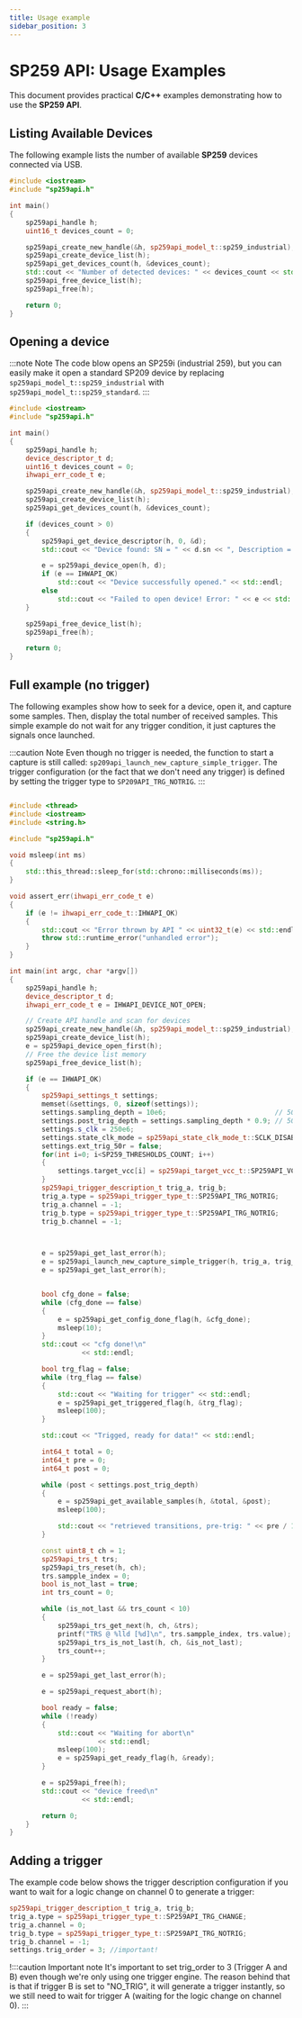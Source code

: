 ```yaml
---
title: Usage example
sidebar_position: 3
---
```


# SP259 API: Usage Examples

This document provides practical **C/C++** examples demonstrating how to use the **SP259 API**.

## **Listing Available Devices**

The following example lists the number of available **SP259** devices connected via USB.

```cpp
#include <iostream>
#include "sp259api.h"

int main()
{
    sp259api_handle h;
    uint16_t devices_count = 0;

    sp259api_create_new_handle(&h, sp259api_model_t::sp259_industrial);
    sp259api_create_device_list(h);
    sp259api_get_devices_count(h, &devices_count);
    std::cout << "Number of detected devices: " << devices_count << std::endl;
    sp259api_free_device_list(h);
    sp259api_free(h);

    return 0;
}
```

## Opening a device

:::note Note
The code blow opens an SP259i (industrial 259), but you can easily make it open a standard SP209 device by replacing `sp259api_model_t::sp259_industrial` with `sp259api_model_t::sp259_standard`.
:::


```cpp
#include <iostream>
#include "sp259api.h"

int main()
{
    sp259api_handle h;
    device_descriptor_t d;
    uint16_t devices_count = 0;
    ihwapi_err_code_t e;

    sp259api_create_new_handle(&h, sp259api_model_t::sp259_industrial);
    sp259api_create_device_list(h);
    sp259api_get_devices_count(h, &devices_count);

    if (devices_count > 0)
    {
        sp259api_get_device_descriptor(h, 0, &d);
        std::cout << "Device found: SN = " << d.sn << ", Description = " << d.desc << std::endl;

        e = sp259api_device_open(h, d);
        if (e == IHWAPI_OK)
            std::cout << "Device successfully opened." << std::endl;
        else
            std::cout << "Failed to open device! Error: " << e << std::endl;
    }

    sp259api_free_device_list(h);
    sp259api_free(h);

    return 0;
}

```

## Full example (no trigger)

The following examples show how to seek for a device, open it, and capture some samples. Then, display the total number of received samples. This simple example do not wait for any trigger condition, it just captures the signals once launched.

:::caution Note
Even though no trigger is needed, the function to start a capture is still called: `sp209api_launch_new_capture_simple_trigger`. The trigger configuration (or the fact that we don't need any trigger) is defined by setting the trigger type to `SP209API_TRG_NOTRIG`.
:::


```cpp

#include <thread>
#include <iostream>
#include <string.h>

#include "sp259api.h"

void msleep(int ms)
{
    std::this_thread::sleep_for(std::chrono::milliseconds(ms));
}

void assert_err(ihwapi_err_code_t e)
{
    if (e != ihwapi_err_code_t::IHWAPI_OK)
    {
        std::cout << "Error thrown by API " << uint32_t(e) << std::endl;
        throw std::runtime_error("unhandled error");
    }
}

int main(int argc, char *argv[])
{
    sp259api_handle h;
    device_descriptor_t d;
    ihwapi_err_code_t e = IHWAPI_DEVICE_NOT_OPEN;

    // Create API handle and scan for devices
    sp259api_create_new_handle(&h, sp259api_model_t::sp259_industrial);
    sp259api_create_device_list(h);
    e = sp259api_device_open_first(h);
    // Free the device list memory
    sp259api_free_device_list(h);

    if (e == IHWAPI_OK)
    {
        sp259api_settings_t settings;
        memset(&settings, 0, sizeof(settings));
        settings.sampling_depth = 10e6;                           // 50e6;
        settings.post_trig_depth = settings.sampling_depth * 0.9; // 5000e6; //float(settings.sampling_depth)*0.1f;
        settings.s_clk = 250e6;
        settings.state_clk_mode = sp259api_state_clk_mode_t::SCLK_DISABLE;
        settings.ext_trig_50r = false;
        for(int i=0; i<SP259_THRESHOLDS_COUNT; i++)
        {
            settings.target_vcc[i] = sp259api_target_vcc_t::SP259API_VCC_3V3;
        }
        sp259api_trigger_description_t trig_a, trig_b;
        trig_a.type = sp259api_trigger_type_t::SP259API_TRG_NOTRIG;
        trig_a.channel = -1;
        trig_b.type = sp259api_trigger_type_t::SP259API_TRG_NOTRIG;
        trig_b.channel = -1;



        e = sp259api_get_last_error(h);
        e = sp259api_launch_new_capture_simple_trigger(h, trig_a, trig_b, settings);
        e = sp259api_get_last_error(h);


        bool cfg_done = false;
        while (cfg_done == false)
        {
            e = sp259api_get_config_done_flag(h, &cfg_done);
            msleep(10);
        }
        std::cout << "cfg done!\n"
                  << std::endl;

        bool trg_flag = false;
        while (trg_flag == false)
        {
            std::cout << "Waiting for trigger" << std::endl;
            e = sp259api_get_triggered_flag(h, &trg_flag);
            msleep(100);
        }

        std::cout << "Trigged, ready for data!" << std::endl;

        int64_t total = 0;
        int64_t pre = 0;
        int64_t post = 0;

        while (post < settings.post_trig_depth)
        {
            e = sp259api_get_available_samples(h, &total, &post);
            msleep(100);

            std::cout << "retrieved transitions, pre-trig: " << pre / 1000 << +"K, post-trig:" << post / 1000 << "K" << std::endl;
        }

        const uint8_t ch = 1;
        sp259api_trs_t trs;
        sp259api_trs_reset(h, ch);
        trs.sampple_index = 0;
        bool is_not_last = true;
        int trs_count = 0;

        while (is_not_last && trs_count < 10)
        {
            sp259api_trs_get_next(h, ch, &trs);
            printf("TRS @ %lld [%d]\n", trs.sampple_index, trs.value);
            sp259api_trs_is_not_last(h, ch, &is_not_last);
            trs_count++;
        }

        e = sp259api_get_last_error(h);

        e = sp259api_request_abort(h);

        bool ready = false;
        while (!ready)
        {
            std::cout << "Waiting for abort\n"
                      << std::endl;
            msleep(100);
            e = sp259api_get_ready_flag(h, &ready);
        }

        e = sp259api_free(h);
        std::cout << "device freed\n"
                  << std::endl;

        return 0;
    }
}


```

## Adding a trigger

The example code below shows the trigger description configuration if you want to wait for a logic change on channel 0 to generate a trigger:

```cpp
sp259api_trigger_description_t trig_a, trig_b;
trig_a.type = sp259api_trigger_type_t::SP259API_TRG_CHANGE;
trig_a.channel = 0;
trig_b.type = sp259api_trigger_type_t::SP259API_TRG_NOTRIG;
trig_b.channel = -1;
settings.trig_order = 3; //important!
```

!:::caution Important note
It's important to set trig_order to 3 (Trigger A and B) even though we're only using one trigger engine. The reason behind that is that if trigger B is set to "NO_TRIG", it will generate a trigger instantly, so we still need to wait for trigger A (waiting for the logic change on channel 0).
:::